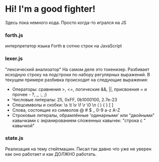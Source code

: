 # Hi! I'm a good fighter!
Здесь пока немного кода.
Просто когда-то игрался на JS

### forth.js
интерпретатор языка Forth в сотню строк на JavaScript

### lexer.js
"лексический анализатор"
На самом деле это токенизер.
Разбивает исходную строку на подстроки по набору регулярных выражений.
В текущем примере разбивка происходит на следующие выражения:
- Операторы: сравнения >, <=, логические &&, ||, присвоения = и прочее - ?, ,, :, ;)
- Числовые литералы: 25, 0xFF, 0b1000100, 2.7e-23
- Спецсимволы и скобки: \s \t \v \f \r \0 \n ( ) { } [ ]
- Слова, состоящие из символов @ # $ _ 0-9 a-z A-Z
- Строковые литералы, обрамлённые 'одинарными' или "двойными" кавычками с экранированием сложенных кавычек: "строка с \" кавычкой"

### state.js
Реализация на тему стейтмашин.
Писал так давно что уже не уверен как оно работает и как ДОЛЖНО работать.


